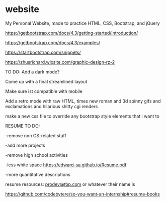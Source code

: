 # website
My Personal Website, made to practice HTML, CSS, Bootstrap, and jQuery

https://getbootstrap.com/docs/4.3/getting-started/introduction/

https://getbootstrap.com/docs/4.3/examples/

https://startbootstrap.com/snippets/

https://zhusrichard.wixsite.com/graphic-design-rz-2

TO DO:
Add a dark mode?

Come up with a final streamlined layout

Make sure ist compatible with mobile

Add a retro mode with raw HTML, times new roman and 3d spinny gifs and exclamations and hilarious shitty cgi renders

make a new css file to override any bootstrap style elements that i want to

RESUME TO DO:

-remove non CS-related stuff

-add more projects

-remove high school activities

-less white space https://edward-sa.github.io/Resume.pdf

-more quantitative descriptions


resume resources: prodev@tbp.com or whatever their name is

https://github.com/codebytere/so-you-want-an-internship#resume-books
